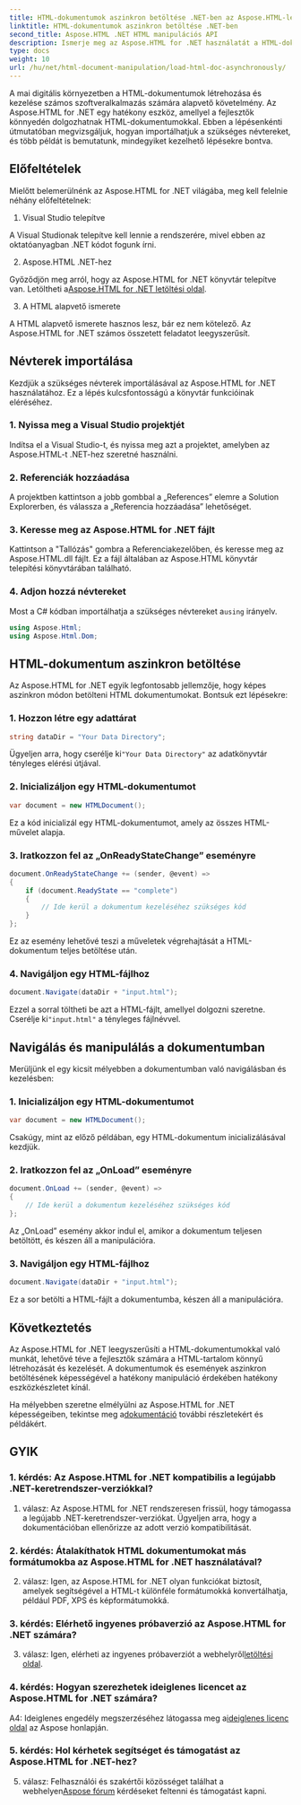 ```yaml
---
title: HTML-dokumentumok aszinkron betöltése .NET-ben az Aspose.HTML-lel
linktitle: HTML-dokumentumok aszinkron betöltése .NET-ben
second_title: Aspose.HTML .NET HTML manipulációs API
description: Ismerje meg az Aspose.HTML for .NET használatát a HTML-dokumentumok kezeléséhez. Lépésről lépésre, példákkal és GYIK-ekkel a fejlesztők számára.
type: docs
weight: 10
url: /hu/net/html-document-manipulation/load-html-doc-asynchronously/
---
```


A mai digitális környezetben a HTML-dokumentumok létrehozása és kezelése számos szoftveralkalmazás számára alapvető követelmény. Az Aspose.HTML for .NET egy hatékony eszköz, amellyel a fejlesztők könnyedén dolgozhatnak HTML-dokumentumokkal. Ebben a lépésenkénti útmutatóban megvizsgáljuk, hogyan importálhatjuk a szükséges névtereket, és több példát is bemutatunk, mindegyiket kezelhető lépésekre bontva.

## Előfeltételek

Mielőtt belemerülnénk az Aspose.HTML for .NET világába, meg kell felelnie néhány előfeltételnek:

1. Visual Studio telepítve

A Visual Studionak telepítve kell lennie a rendszerére, mivel ebben az oktatóanyagban .NET kódot fogunk írni.

2. Aspose.HTML .NET-hez

 Győződjön meg arról, hogy az Aspose.HTML for .NET könyvtár telepítve van. Letöltheti a[Aspose.HTML for .NET letöltési oldal](https://releases.aspose.com/html/net/).

3. A HTML alapvető ismerete

A HTML alapvető ismerete hasznos lesz, bár ez nem kötelező. Az Aspose.HTML for .NET számos összetett feladatot leegyszerűsít.

## Névterek importálása

Kezdjük a szükséges névterek importálásával az Aspose.HTML for .NET használatához. Ez a lépés kulcsfontosságú a könyvtár funkcióinak eléréséhez.

### 1. Nyissa meg a Visual Studio projektjét

Indítsa el a Visual Studio-t, és nyissa meg azt a projektet, amelyben az Aspose.HTML-t .NET-hez szeretné használni.

### 2. Referenciák hozzáadása

A projektben kattintson a jobb gombbal a „References” elemre a Solution Explorerben, és válassza a „Referencia hozzáadása” lehetőséget.

### 3. Keresse meg az Aspose.HTML for .NET fájlt

Kattintson a "Tallózás" gombra a Referenciakezelőben, és keresse meg az Aspose.HTML.dll fájlt. Ez a fájl általában az Aspose.HTML könyvtár telepítési könyvtárában található.

### 4. Adjon hozzá névtereket

 Most a C# kódban importálhatja a szükséges névtereket a`using` irányelv.

```csharp
using Aspose.Html;
using Aspose.Html.Dom;
```

## HTML-dokumentum aszinkron betöltése

Az Aspose.HTML for .NET egyik legfontosabb jellemzője, hogy képes aszinkron módon betölteni HTML dokumentumokat. Bontsuk ezt lépésekre:

### 1. Hozzon létre egy adattárat

```csharp
string dataDir = "Your Data Directory";
```

 Ügyeljen arra, hogy cserélje ki`"Your Data Directory"` az adatkönyvtár tényleges elérési útjával.

### 2. Inicializáljon egy HTML-dokumentumot

```csharp
var document = new HTMLDocument();
```

Ez a kód inicializál egy HTML-dokumentumot, amely az összes HTML-művelet alapja.

### 3. Iratkozzon fel az „OnReadyStateChange” eseményre

```csharp
document.OnReadyStateChange += (sender, @event) =>
{
    if (document.ReadyState == "complete")
    {
        // Ide kerül a dokumentum kezeléséhez szükséges kód
    }
};
```

Ez az esemény lehetővé teszi a műveletek végrehajtását a HTML-dokumentum teljes betöltése után.

### 4. Navigáljon egy HTML-fájlhoz

```csharp
document.Navigate(dataDir + "input.html");
```

 Ezzel a sorral töltheti be azt a HTML-fájlt, amellyel dolgozni szeretne. Cserélje ki`"input.html"` a tényleges fájlnévvel.

## Navigálás és manipulálás a dokumentumban

Merüljünk el egy kicsit mélyebben a dokumentumban való navigálásban és kezelésben:

### 1. Inicializáljon egy HTML-dokumentumot

```csharp
var document = new HTMLDocument();
```

Csakúgy, mint az előző példában, egy HTML-dokumentum inicializálásával kezdjük.

### 2. Iratkozzon fel az „OnLoad” eseményre

```csharp
document.OnLoad += (sender, @event) =>
{
    // Ide kerül a dokumentum kezeléséhez szükséges kód
};
```

Az „OnLoad” esemény akkor indul el, amikor a dokumentum teljesen betöltött, és készen áll a manipulációra.

### 3. Navigáljon egy HTML-fájlhoz

```csharp
document.Navigate(dataDir + "input.html");
```

Ez a sor betölti a HTML-fájlt a dokumentumba, készen áll a manipulációra.

## Következtetés

Az Aspose.HTML for .NET leegyszerűsíti a HTML-dokumentumokkal való munkát, lehetővé téve a fejlesztők számára a HTML-tartalom könnyű létrehozását és kezelését. A dokumentumok és események aszinkron betöltésének képességével a hatékony manipuláció érdekében hatékony eszközkészletet kínál.

 Ha mélyebben szeretne elmélyülni az Aspose.HTML for .NET képességeiben, tekintse meg a[dokumentáció](https://reference.aspose.com/html/net/) további részletekért és példákért.

## GYIK

### 1. kérdés: Az Aspose.HTML for .NET kompatibilis a legújabb .NET-keretrendszer-verziókkal?

1. válasz: Az Aspose.HTML for .NET rendszeresen frissül, hogy támogassa a legújabb .NET-keretrendszer-verziókat. Ügyeljen arra, hogy a dokumentációban ellenőrizze az adott verzió kompatibilitását.

### 2. kérdés: Átalakíthatok HTML dokumentumokat más formátumokba az Aspose.HTML for .NET használatával?

2. válasz: Igen, az Aspose.HTML for .NET olyan funkciókat biztosít, amelyek segítségével a HTML-t különféle formátumokká konvertálhatja, például PDF, XPS és képformátumokká.

### 3. kérdés: Elérhető ingyenes próbaverzió az Aspose.HTML for .NET számára?

 3. válasz: Igen, elérheti az ingyenes próbaverziót a webhelyről[letöltési oldal](https://releases.aspose.com/).

### 4. kérdés: Hogyan szerezhetek ideiglenes licencet az Aspose.HTML for .NET számára?

 A4: Ideiglenes engedély megszerzéséhez látogassa meg a[ideiglenes licenc oldal](https://purchase.aspose.com/temporary-license/) az Aspose honlapján.

### 5. kérdés: Hol kérhetek segítséget és támogatást az Aspose.HTML for .NET-hez?

 5. válasz: Felhasználói és szakértői közösséget találhat a webhelyen[Aspose fórum](https://forum.aspose.com/) kérdéseket feltenni és támogatást kapni.